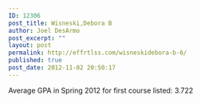 ```yaml
---
ID: 12306
post_title: Wisneski,Debora B
author: Joel DesArmo
post_excerpt: ""
layout: post
permalink: http://effrtlss.com/wisneskidebora-b-6/
published: true
post_date: 2012-11-02 20:50:17
---
```

<p>Average GPA in Spring 2012 for first course listed: 3.722</p>